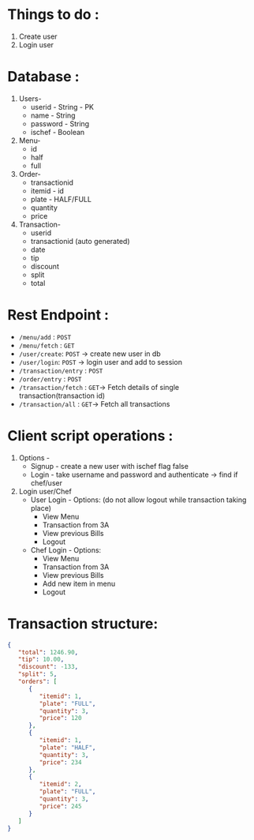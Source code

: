 # Things to do :
1. Create user
2. Login user



# Database :
1. Users-
    * userid - String - PK 
    * name - String
    * password - String
    * ischef - Boolean
2. Menu-
    * id
    * half
    * full
3. Order-
    * transactionid
    * itemid - id
    * plate - HALF/FULL
    * quantity
    * price
4. Transaction-
    * userid
    * transactionid (auto generated)
    * date
    * tip
    * discount
    * split
    * total

# Rest Endpoint :
* `/menu/add` : `POST` 
* `/menu/fetch` : `GET`
* `/user/create`: `POST` -> create new user in db
* `/user/login`: `POST` -> login user and add to session
* `/transaction/entry` : `POST`
* `/order/entry` : `POST`
* `/transaction/fetch` : `GET`-> Fetch details of single transaction(transaction id)
* `/transaction/all` : `GET`-> Fetch all transactions

# Client script operations :
1. Options -
    * Signup - create a new user with ischef flag false
    * Login - take username and password and authenticate -> find if chef/user
2. Login user/Chef
    * User Login - Options: (do not allow logout while transaction taking place)
        * View Menu
        * Transaction from 3A
        * View previous Bills
        * Logout
    * Chef Login - Options:
        * View Menu
        * Transaction from 3A
        * View previous Bills
        * Add new item in menu
        * Logout
# Transaction structure:

```json
{
   "total": 1246.90,
   "tip": 10.00,
   "discount": -133,
   "split": 5,
   "orders": [
      {
         "itemid": 1,
         "plate": "FULL",
         "quantity": 3,
         "price": 120
      },
      {
         "itemid": 1,
         "plate": "HALF",
         "quantity": 3,
         "price": 234
      },
      {
         "itemid": 2,
         "plate": "FULL",
         "quantity": 3,
         "price": 245
      }
   ]
}
```